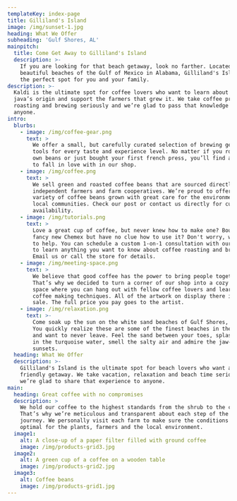 ```yaml
---
templateKey: index-page
title: Gilliland's Island
image: /img/sunset-1.jpg
heading: What We Offer
subheading: 'Gulf Shores, AL'
mainpitch:
  title: Come Get Away to Gilliland's Island
  description: >-
    If you are looking for that beach getaway, look no farther. Located on the
    beautiful beaches of the Gulf of Mexico in Alabama, Gilliland's Island is
    the perfect spot for you and your family.
description: >-
  Kaldi is the ultimate spot for coffee lovers who want to learn about their
  java’s origin and support the farmers that grew it. We take coffee production,
  roasting and brewing seriously and we’re glad to pass that knowledge to
  anyone.
intro:
  blurbs:
    - image: /img/coffee-gear.png
      text: >
        We offer a small, but carefully curated selection of brewing gear and
        tools for every taste and experience level. No matter if you roast your
        own beans or just bought your first french press, you’ll find a gadget
        to fall in love with in our shop.
    - image: /img/coffee.png
      text: >
        We sell green and roasted coffee beans that are sourced directly from
        independent farmers and farm cooperatives. We’re proud to offer a
        variety of coffee beans grown with great care for the environment and
        local communities. Check our post or contact us directly for current
        availability.
    - image: /img/tutorials.png
      text: >
        Love a great cup of coffee, but never knew how to make one? Bought a
        fancy new Chemex but have no clue how to use it? Don't worry, we’re here
        to help. You can schedule a custom 1-on-1 consultation with our baristas
        to learn anything you want to know about coffee roasting and brewing.
        Email us or call the store for details.
    - image: /img/meeting-space.png
      text: >
        We believe that good coffee has the power to bring people together.
        That’s why we decided to turn a corner of our shop into a cozy meeting
        space where you can hang out with fellow coffee lovers and learn about
        coffee making techniques. All of the artwork on display there is for
        sale. The full price you pay goes to the artist.
    - image: /img/relaxation.png
      text: >-
        Come soak up the sun on the white sand beaches of Gulf Shores, Alabama.
        You quickly realize these are some of the finest beaches in the world
        and want to never leave. Feel the sand between your toes, splash around
        in the turquoise water, smell the salty air and admire the jaw-dropping
        sunsets.
  heading: What We Offer
  description: >-
    Gilliland's Island is the ultimate spot for beach lovers who want a family
    friendly getaway. We take vacation, relaxation and beach time seriously and
    we’re glad to share that experience to anyone.
main:
  heading: Great coffee with no compromises
  description: >
    We hold our coffee to the highest standards from the shrub to the cup.
    That’s why we’re meticulous and transparent about each step of the coffee’s
    journey. We personally visit each farm to make sure the conditions are
    optimal for the plants, farmers and the local environment.
  image1:
    alt: A close-up of a paper filter filled with ground coffee
    image: /img/products-grid3.jpg
  image2:
    alt: A green cup of a coffee on a wooden table
    image: /img/products-grid2.jpg
  image3:
    alt: Coffee beans
    image: /img/products-grid1.jpg
---
```


